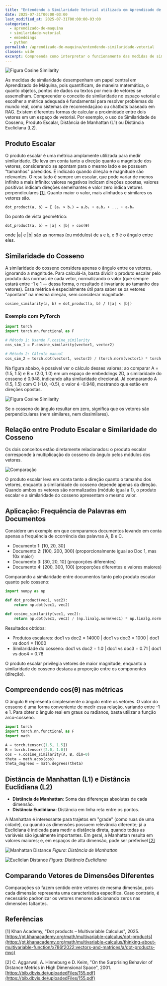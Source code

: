 ```yaml
---
title: "Entendendo a Similaridade Vetorial utilizada em Aprendizado de Máquina"
date: 2025-07-31T00:00-03:00
last_modified_at: 2025-07-31T00:00:00-03:00
categories:
  - aprendizado-de-maquina
  - similaridade-vetorial
  - embeddings
  - python
permalink: /aprendizado-de-maquina/entendendo-similaridade-vetorial
classes: wide
excerpt: Compreenda como interpretar o funcionamente das medidas de similaridade vetorial amplamente utilizadas em sistemas de recomendação,  (Retrieval-augmented generation), máquinas de busca semântica e outras aplicações em aprendizado de máquina.
---
```


![Figura Cosine Similarity](/images/image_000002_9a24aed17fbd937fde4eb013b493b49a0829fa1db1a79a0263ea2a3b176c9bae.png)

As medidas de similaridade desempenham um papel central em Aprendizado de Máquina, pois quantificam, de maneira matemática, o quanto objetos, pontos de dados ou textos por meio de vetores se assemelham. Compreender o conceito de similaridade no espaço vetorial e escolher a métrica adequada é fundamental para resolver problemas do mundo real, como sistemas de recomendaçãoo ou chatbots baseado em RAG. Existem diferentes formas de calcular a proximidade entre dois vetores em um espaço de vetorial. Por exemplo, o uso de Similaridade de Cosseno, Produto Escalar, Distância de Manhattan (L1) ou Distância Euclidiana (L2).

## Produto Escalar

O produto escalar é uma métrica amplamente utilizada para medir similaridade. Ele leva em conta tanto a direção quanto a magnitude dos vetores, considerando se apontam para o mesmo lado e se possuem "tamanhos" parecidos. É indicado quando direção e magnitude são relevantes. O resultado é sempre um escalar, que pode variar de menos infinito a mais infinito: valores negativos indicam direções opostas, valores positivos indicam direções semelhantes e valor zero indica vetores perpendiculares [[1]](#referências). Quanto maior o valor, mais alinhados e similares os vetores são.

```
dot_product(a, b) = Σ (aᵢ × bᵢ) = a₁b₁ + a₂b₂ + ... + aₙbₙ
```
Do ponto de vista geométrico:
```
dot_product(a, b) = |a| × |b| × cos(θ)
```
onde |a| e |b| são as normas (ou módulos) de `a` e `b`, e θ é o ângulo entre eles.

## Similaridade do Cosseno

A similaridade do cosseno considera apenas o ângulo entre os vetores, ignorando a magnitude. Para calculá-la, basta dividir o produto escalar pelo produto das normas de cada vetor, normalizando o valor (que sempre estará entre -1 e 1 — dessa forma, o resultado é invariante ao tamanho dos vetores). Essa métrica é especialmente útil para saber se os vetores "apontam" na mesma direção, sem considerar magnitude.

```
cosine_similarity(a, b) = dot_product(a, b) / (|a| × |b|)
```

### Exemplo com PyTorch

```python
import torch
import torch.nn.functional as F

# Método 1: Usando F.cosine_similarity
cos_sim_1 = F.cosine_similarity(vector1, vector2)

# Método 2: Cálculo manual
cos_sim_2 = torch.dot(vector1, vector2) / (torch.norm(vector1) * torch.norm(vector2))
```

Na figura abaixo, é possível ver o cálculo desses valores: ao comparar A = (1.5, 1.5) e B = (2.0, 1.0) em um espaço de embeddings 2D, a similaridade do cosseno é 0.948, indicando alta similaridade direcional. Já comparando A (1.5, 1.5) com C (-1.0, -0.5), o valor é -0.948, mostrando que estão em direções opostas.

![Figura Cosine Similarity](/images/image_000003_1bc38937d3785428cd53f9db1f25295c601470982363cefdb2a737cba94c9d13.png)

Se o cosseno do ângulo resultar em zero, significa que os vetores são perpendiculares (nem similares, nem dissimilares).

## Relação entre Produto Escalar e Similaridade do Cosseno

Os dois conceitos estão diretamente relacionados: o produto escalar corresponde à multiplicação do cosseno do ângulo pelos módulos dos vetores.

![Comparação](/images/image_000004_942d80a9213082ab56f66dd7e73fc6f05f9e490d9f2e5a4b33c0b60a9399ffd1.png)

O produto escalar leva em conta tanto a direção quanto o tamanho dos vetores, enquanto a similaridade do cosseno depende apenas da direção. Quando ambos os vetores são normalizados (módulo igual a 1), o produto escalar e a similaridade do cosseno apresentam o mesmo valor.

## Aplicação: Frequência de Palavras em Documentos

Considere um exemplo em que comparamos documentos levando em conta apenas a frequência de ocorrência das palavras A, B e C.

- Documento 1: [10, 20, 30]
- Documento 2: [100, 200, 300] (proporcionalmente igual ao Doc 1, mas 10x maior)
- Documento 3: [30, 20, 10] (proporções diferentes)
- Documento 4: [200, 300, 100] (proporções diferentes e valores maiores)

Comparando a similaridade entre documentos tanto pelo produto escalar quanto pelo cosseno:

```python
import numpy as np

def dot_product(vec1, vec2):
    return np.dot(vec1, vec2)

def cosine_similarity(vec1, vec2):
    return np.dot(vec1, vec2) / (np.linalg.norm(vec1) * np.linalg.norm(vec2))
```

Resultados obtidos:

- Produtos escalares: doc1 vs doc2 = 14000 | doc1 vs doc3 = 1000 | doc1 vs doc4 = 11000
- Similaridade do cosseno: doc1 vs doc2 = 1.0 | doc1 vs doc3 = 0.71 | doc1 vs doc4 = 0.78

O produto escalar privilegia vetores de maior magnitude, enquanto a similaridade do cosseno destaca a proporção entre os componentes (direção).

## Compreendendo cos(θ) nas métricas

O ângulo θ representa simplesmente o ângulo entre os vetores. O valor do cosseno é uma forma conveniente de medir essa relação, variando entre -1 e 1. Para obter o ângulo real em graus ou radianos, basta utilizar a função arco-cosseno.

```python
import torch
import torch.nn.functional as F
import math

A = torch.tensor([1.5, 1.5])
B = torch.tensor([2.0, 1.0])
cos = F.cosine_similarity(A, B, dim=0)
theta = math.acos(cos)
theta_degrees = math.degrees(theta)
```

## Distância de Manhattan (L1) e Distância Euclidiana (L2)

- **Distância de Manhattan**: Soma das diferenças absolutas de cada dimensão.
- **Distância Euclidiana**: Distância em linha reta entre os pontos.

A Manhattan é interessante para trajetos em "grade" (como ruas de uma cidade), ou quando as dimensões possuem relevância diferente; já a Euclidiana é indicada para medir a distância direta, quando todas as variáveis são igualmente importantes. Em geral, a Manhattan resulta em valores maiores; e, em espaços de alta dimensão, pode ser preferível [[2]](#referências)


![Manhattan Distance](/images/image_000008_b38ec308782cf56f632b42e13a6507182f6918493a80ea9fe81591783d9ff9bb.png)
*Figura: Distância de Manhattan*

![Euclidian Distance](/images/image_000009_a63b9dee34f96d897c317c28d8a380fc0f2be7ed21bc809b4c149859287ff70b.png)
*Figura: Distância Euclidiana*

## Comparando Vetores de Dimensões Diferentes

Comparações só fazem sentido entre vetores de mesma dimensão, pois cada dimensão representa uma característica específica. Caso contrário, é necessário padronizar os vetores menores adicionando zeros nas dimensões faltantes.

## Referências

[1] Khan Academy, "Dot products – Multivariable Calculus", 2025. [https://pt.khanacademy.org/math/multivariable-calculus/dot-products](https://pt.khanacademy.org/math/multivariable-calculus/thinking-about-multivariable-function/x786f2022:vectors-and-matrices/a/dot-products-mvc)

[2] C. Aggarwal, A. Hinneburg e D. Keim, "On the Surprising Behavior of Distance Metrics in High Dimensional Space", 2001. [https://bib.dbvis.de/uploadedFiles/155.pdf](https://bib.dbvis.de/uploadedFiles/155.pdf)


